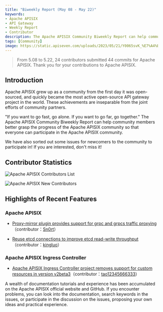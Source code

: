 ```yaml
---
title: "Biweekly Report (May 08 - May 22)"
keywords: 
- Apache APISIX
- API Gateway
- Weekly Report
- Contributor
description: The Apache APISIX Community Biweekly Report can help community members better grasp the progress of the Apache APISIX community so that everyone can participate in the Apache APISIX community.
tags: [Community]
image: https://static.apiseven.com/uploads/2023/05/21/Y0065svK_%E7%A4%BE%E5%8C%BA%E5%8F%8C%E5%91%A8%E6%8A%A5-%E5%85%AC%E4%BC%97%E5%8F%B7%E5%A4%B4%E5%9B%BE-%E8%8B%B1%E6%96%87.png
---
```


> From 5.08 to 5.22, 24 contributors submitted 44 commits for Apache APISIX. Thank you for your contributions to Apache APISIX.
<!--truncate-->

## Introduction

Apache APISIX grew up as a community from the first day it was open-sourced, and quickly became the most active open-source API gateway project in the world. These achievements are inseparable from the joint efforts of community partners.

"If you want to go fast, go alone. If you want to go far, go together." The Apache APISIX Community Biweekly Report can help community members better grasp the progress of the Apache APISIX community so that everyone can participate in the Apache APISIX community.

We have also sorted out some issues for newcomers to the community to participate in! If you are interested, don't miss it!

## Contributor Statistics

![Apache APISIX Contributors List](https://static.apiseven.com/uploads/2023/05/26/NXSJe8NY_Untitled.png)

![Apache APISIX New Contributors](https://static.apiseven.com/uploads/2023/05/26/nrrzBEPe_Untitled%20%281%29.png)

## Highlights of Recent Features

### Apache APISIX

- [Proxy-mirror plugin provides support for grpc and grpcs traffic proxying](https://github.com/apache/apisix/pull/9388)（contributor：[Sn0rt](https://github.com/Sn0rt)）

- [Reuse etcd connections to improve etcd read-write throughput](https://github.com/apache/apisix/pull/9420)（contributor：[kingluo](https://github.com/kingluo)）

### Apache APISIX Ingress Controller

- [Apache APISIX Ingress Controller project removes support for custom resources in version v2beta3](https://github.com/apache/apisix-ingress-controller/pull/1817)（contributor：[tao12345666333](https://github.com/tao12345666333)）

A wealth of documentation tutorials and experience has been accumulated on the Apache APISIX official website and GitHub. If you encounter problems, you can look into the documentation, search keywords in the issues, or participate in the discussion on the issues, proposing your own ideas and practical experience.
